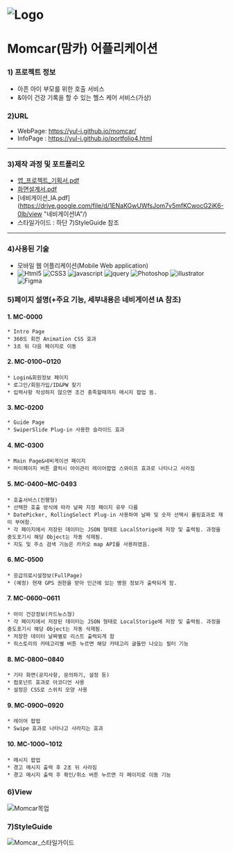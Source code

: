 # ![Logo](https://img1.daumcdn.net/thumb/R1280x0/?scode=mtistory2&fname=https%3A%2F%2Fblog.kakaocdn.net%2Fdn%2FcI8p4U%2FbtqF5AHOUK1%2F8kBGabwrPrNnWruogRVPJ1%2Fimg.png) 
# Momcar(맘카) 어플리케이션

### 1) 프로젝트 정보
* 아픈 아이 부모를 위한 호출 서비스
* &아이 건강 기록을 할 수 있는 헬스 케어 서비스(가상)

### 2)URL
* WebPage: https://yul-i.github.io/momcar/
* InfoPage : https://yul-i.github.io/portfolio4.html
---
### 3)제작 과정 및 포트폴리오
* [앱_프로젝트_기획서.pdf](https://drive.google.com/file/d/1DUAR_wdPewBaR2HMg-ngR0_FzZfgq5xg/view?usp=sharing "맘카프로젝트기획서")
* [화면설계서.pdf](https://drive.google.com/file/d/1nH70tYnk5Kowg_FvHMNoxPVsHc3rC_pC/view "맘카화면설계서")
* [네비게이션_IA.pdf](https://drive.google.com/file/d/1ENaKGwUWfsJom7v5mfKCwocG2iK6-0lb/view "네비게이션IA"/)
* 스타일가이드 : 하단 7)StyleGuide 참조
---
### 4)사용된 기술
* 모바일 웹 어플리케이션(Mobile Web application)
* ![Html5](https://img.shields.io/badge/HTML5-red) ![CSS3](https://img.shields.io/badge/CSS3-blue) ![javascript](https://img.shields.io/badge/JavaScript-yellow) ![jquery](https://img.shields.io/badge/jQuery-orange) ![Photoshop](https://img.shields.io/badge/Photoshop-blue) ![illustrator](https://img.shields.io/badge/illustrator-orange) ![Figma](https://img.shields.io/badge/Figma-blueviolet)

### 5)페이지 설명(+주요 기능, 세부내용은 네비게이션 IA 참조)
#### 1. MC-0000 
    * Intro Page  
    * 360도 회전 Animation CSS 효과
    * 3초 뒤 다음 페이지로 이동
#### 2. MC-0100~0120
    * Login&회원정보 페이지
    * 로그인/회원가입/ID&PW 찾기
    * 입력사항 작성하지 않으면 조건 충족할때까지 메시지 팝업 뜸.
#### 3. MC-0200
    * Guide Page
    * SwiperSlide Plug-in 사용한 슬라이드 효과
#### 4. MC-0300
    * Main Page&네비게이션 페이지
    * 마이페이지 버튼 클릭시 아이관리 레이어팝업 스와이프 효과로 나타나고 사라짐
#### 5. MC-0400~MC-0493
    * 호출서비스(진행형)
    * 선택한 호출 방식에 따라 날짜 지정 페이지 유무 다름
    * DatePicker, RollingSelect Plug-in 사용하여 날짜 및 숫자 선택시 롤링효과로 재미 부여함.
    * 각 페이지에서 저장된 데이터는 JSON 형태로 LocalStorige에 저장 및 출력됨. 과정을 중도포기시 해당 Object는 자동 삭제됨.
    * 지도 및 주소 검색 기능은 카카오 map API를 사용하였음.
#### 6. MC-0500
    * 응급의료시설정보(FullPage)
    * (예정) 현재 GPS 권한을 받아 인근에 있는 병원 정보가 출력되게 함.
#### 7. MC-0600~0611
    * 아이 건강정보(카드뉴스형)
    * 각 페이지에서 저장된 데이터는 JSON 형태로 LocalStorige에 저장 및 출력됨. 과정을 중도포기시 해당 Object는 자동 삭제됨.
    * 저장한 데이터 날짜별로 리스트 출력되게 함
    * 히스토리의 카테고리별 버튼 누르면 해당 카테고리 글들만 나오는 필터 기능
#### 8. MC-0800~0840
    * 기타 화면(공지사항, 문의하기, 설정 등)
    * 컴포넌트 효과로 아코디언 사용
    * 설정은 CSS로 스위치 모양 사용
#### 9. MC-0900~0920
    * 레이어 팝업
    * Swipe 효과로 나타나고 사라지는 효과
#### 10. MC-1000~1012 
    * 메시지 팝업
    * 경고 메시지 출력 후 2초 뒤 사라짐
    * 경고 메시지 출력 후 확인/취소 버튼 누르면 각 페이지로 이동 기능

### 6)View
![Momcar목업](https://yul-i.github.io/images/momcar-mockup.PNG)

### 7)StyleGuide
![Momcar_스타일가이드](https://img1.daumcdn.net/thumb/R1280x0/?scode=mtistory2&fname=https%3A%2F%2Fblog.kakaocdn.net%2Fdn%2FVlOQQ%2FbtqF6DYDPhI%2F8k5CjrkYy3xskylfK5jlo1%2Fimg.jpg)
